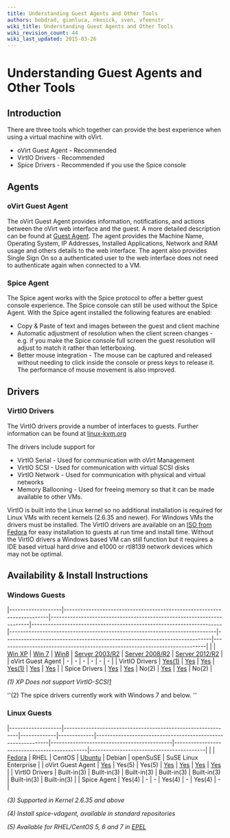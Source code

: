 ```yaml
---
title: Understanding Guest Agents and Other Tools
authors: bobdrad, gianluca, nkesick, sven, vfeenstr
wiki_title: Understanding Guest Agents and Other Tools
wiki_revision_count: 44
wiki_last_updated: 2015-03-26
---
```


# Understanding Guest Agents and Other Tools

## Introduction

There are three tools which together can provide the best experience when using a virtual machine with oVirt.

*   oVirt Guest Agent - Recommended
*   VirtIO Drivers - Recommended
*   Spice Drivers - Recommended if you use the Spice console

## Agents

### oVirt Guest Agent

The oVirt Guest Agent provides information, notifications, and actions between the oVirt web interface and the guest. A more detailed description can be found at [Guest Agent](Guest_Agent). The agent provides the Machine Name, Operating System, IP Addresses, Installed Applications, Network and RAM usage and others details to the web interface. The agent also provides Single Sign On so a authenticated user to the web interface does not need to authenticate again when connected to a VM.

### Spice Agent

The Spice agent works with the Spice protocol to offer a better guest console experience. The Spice console can still be used without the Spice Agent. With the Spice agent installed the following features are enabled:

*   Copy & Paste of text and images between the guest and client machine
*   Automatic adjustment of resolution when the client screen changes - e.g. if you make the Spice console full screen the guest resolution will adjust to match it rather than letterboxing.
*   Better mouse integration - The mouse can be captured and released without needing to click inside the console or press keys to release it. The performance of mouse movement is also improved.

## Drivers

### VirtIO Drivers

The VirtIO drivers provide a number of interfaces to guests. Further information can be found at [linux-kvm.org](http://www.linux-kvm.org/page/Virtio)

The drivers include support for

*   VirtIO Serial - Used for communication with oVirt Management
*   VirtIO SCSI - Used for communication with virtual SCSI disks
*   VirtIO Network - Used for communication with physical and virtual networks
*   Memory Ballooning - Used for freeing memory so that it can be made available to other VMs.

VirtIO is built into the Linux kernel so no additional installation is required for Linux VMs with recent kernels (2.6.35 and newer). For Windows VMs the drivers must be installed. The VirtIO drivers are available on an [ISO from Fedora](http://alt.fedoraproject.org/pub/alt/virtio-win/latest/) for easy installation to guests at run time and install time. Without the VirtIO drivers a Windows based VM can still function but it requires a IDE based virtual hard drive and e1000 or rtl8139 network devices which may not be optimal.

## Availability & Install Instructions

### Windows Guests

|-------------------|------------------------------------------------------------------------|----------------------------------------------------------------------|---------------------------------------------------------------------|---------------------------------------------------------------------------|---------------------------------------------------------------------------|---------------------------------------------------------------------------|
|                   | [Win XP](How_to_create_a_Windows_XP_Virtual_Machine)        | [Win 7](How_to_create_a_Windows_7_Virtual_Machine)        | [Win8](How_to_create_a_Windows_8_Virtual_Machine)        | [Server 2003/R2](How_to_create_a_Windows_2003_Virtual_Machine) | [Server 2008/R2](How_to_create_a_Windows_2008_Virtual_Machine) | [Server 2012/R2](How_to_create_a_Windows_2012_Virtual_Machine) |
| oVirt Guest Agent | -                                                                      | -                                                                    | -                                                                   | -                                                                         | -                                                                         | -                                                                         |
| VirtIO Drivers    | [Yes(1)](How_to_create_a_Windows_XP_Virtual_Machine#VirtIO) | [Yes](How_to_create_a_Windows_7_Virtual_Machine#Drivers)  | [Yes](How_to_create_a_Windows_8_Virtual_Machine#Drivers) | [Yes(1)](How_to_create_a_Windows_2003_Virtual_Machine#VirtIO)  | [Yes](How_to_create_a_Windows_2008_Virtual_Machine#VirtIO)     | [Yes](How_to_create_a_Windows_2012_Virtual_Machine#VirtIO)     |
| Spice Drivers     | [Yes](How_to_create_a_Windows_XP_Virtual_Machine#Graphics)  | [Yes](How_to_create_a_Windows_7_Virtual_Machine#Graphics) | No(2)                                                               | [Yes](How_to_create_a_Windows_2003_Virtual_Machine#Graphics)   | [Yes](How_to_create_a_Windows_2008_Virtual_Machine#Graphics)   | No(2)                                                                     |

*(1) XP Does not support VirtIO-SCSI[1](https://bugzilla.redhat.com/show_bug.cgi?id=1043198)*

''(2) The spice drivers currently work with Windows 7 and below. ''

### Linux Guests

|-------------------|-------------------------------------------------------------|-------------|-------------|-------------------------------------------------------------|--------------------------------------------|----------------------------------------------|------------------------------------------|
|                   | [Fedora](How_to_create_a_Fedora_Virtual_Machine) | RHEL        | CentOS      | [Ubuntu](How_to_create_a_Ubuntu_Virtual_Machine) | Debian                                     | openSuSE                                     | SuSE Linux Enterprise                    |
| oVirt Guest Agent | [Yes](How_to_install_the_guest_agent_in_Fedora)  | Yes(5)      | Yes(5)      | [Yes](How_to_install_the_guest_agent_in_Ubuntu)  | [Yes](Feature/GuestAgentDebian) | [Yes](Feature/GuestAgentOpenSUSE) | [Yes](Feature/GuestAgentSLES) |
| VirtIO Drivers    | Built-in(3)                                                 | Built-in(3) | Built-in(3) | Built-in(3)                                                 | Built-in(3)                                | Built-in(3)                                  | Built-in(3)                              |
| Spice Agent       | Yes(4)                                                      | -           | -           | Yes(4)                                                      | -                                          | Yes(4)                                       | -                                        |

*(3) Supported in Kernel 2.6.35 and above*

*(4) Install spice-vdagent, available in standard repositories*

*(5) Available for RHEL/CentOS 5, 6 and 7 in [EPEL](https://fedoraproject.org/wiki/EPEL)*
